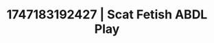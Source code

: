 ---
categories:
- Nude Olympics
- Romantic kink
- Hidden desires
- Caressing curves
- Bi-curious stories
image: /assets/images/1747183192427.jpg
layout: post
seo:
  description: Featured content with premium Scat Fetish, ABDL Play. HD images available.
  keywords: Scat Fetish, ABDL Play
  og_image: /assets/images/1747183192427.jpg
  schema_type: VisualArtwork
tags:
- ABDL Play
- Scat Fetish
- '#1747183192427'
title: 1747183192427 | Scat Fetish ABDL Play
---